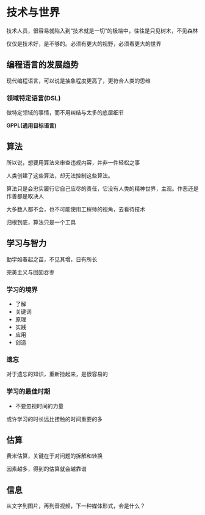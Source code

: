 # 技术与世界

技术人员，很容易就陷入到“技术就是一切”的极端中，往往是只见树木，不见森林

仅仅是技术好，是不够的。必须有更大的视野，必须看更大的世界

## 编程语言的发展趋势

现代编程语言，可以说是抽象程度更高了，更符合人类的思维

### 领域特定语言(DSL)

做特定领域的事情，而不用纠结与太多的底层细节

**GPPL(通用目标语言)**

## 算法

所以说，想要用算法来审查违规内容，并非一件轻松之事

人类创建了这些算法，却无法控制这些算法。

算法只是会忠实履行它自己应尽的责任，它没有人类的精神世界，主观。作恶还是作善都是取决人

大多数人都不会，也不可能使用工程师的视角，去看待技术

归根到底，算法只是一个工具

## 学习与智力

勤学如春起之苗，不见其增，日有所长

完美主义与囫囵吞枣

### 学习的境界

- 了解
- 关键词
- 原理
- 实践
- 应用
- 创造

### 遗忘

对于遗忘的知识，重新捡起来，是很容易的

### 学习的最佳时期

- 不要忽视时间的力量

或许学习的时长远比接触的时间重要的多

## 估算

费米估算，关键在于对问题的拆解和转换

因素越多，得到的估算就会越靠谱

## 信息

从文字到图片，再到音视频，下一种媒体形式，会是什么？